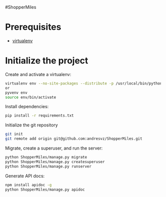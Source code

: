 
#ShopperMiles


# Prerequisites 
- [virtualenv](https://virtualenv.pypa.io/en/latest/)

# Initialize the project
Create and activate a virtualenv:

```bash
virtualenv env --no-site-packages --distribute -p /usr/local/bin/python3
or
pyvenv env
source env/bin/activate
```
Install dependencies:

```bash
pip install -r requirements.txt
```

Initialize the git repository

```bash
git init
git remote add origin git@github.com:andresvz/ShopperMiles.git
```

Migrate, create a superuser, and run the server:

```bash
python ShopperMiles/manage.py migrate
python ShopperMiles/manage.py createsuperuser
python ShopperMiles/manage.py runserver
```

Generate API docs:

```bash
npm install apidoc -g
python ShopperMiles/manage.py apidoc 
```
